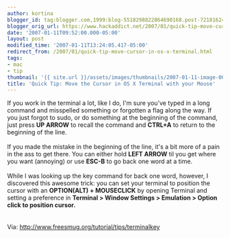 ```yaml
---
author: kortina
blogger_id: tag:blogger.com,1999:blog-5518298822864690168.post-7218162408699037694
blogger_orig_url: https://www.hackaddict.net/2007/01/quick-tip-move-cursor-in-os-x-terminal.html
date: '2007-01-11T09:52:00.000-05:00'
layout: post
modified_time: '2007-01-11T13:24:05.417-05:00'
redirect_from: /2007/01/quick-tip-move-cursor-in-os-x-terminal.html
tags:
- mac
- tip
thumbnail: '{{ site.url }}/assets/images/thumbnails/2007-01-11-image-0000.png'
title: 'Quick Tip: Move the Cursor in OS X Terminal with your Mouse'
---
```


If you work in the terminal a lot, like I do, I'm sure you've typed in a long command and misspelled something or forgotten a flag along the way.  If you just forgot to sudo, or do something at the beginning of the command, just press <b>UP ARROW</b> to recall the command and <b>CTRL+A</b> to return to the beginning of the line.<br/><br/>If you made the mistake in the beginning of the line, it's a bit more of a pain in the ass to get there.  You can either hold <b>LEFT ARROW</b> til you get where you want (annoying) or use <b>ESC-B</b> to go back one word at a time.<br/><br/>While I was looking up the key command for back one word, however, I discovered this awesome trick:  you can set your terminal to position the cursor with an <b>OPTION(ALT) + MOUSECLICK</b> by opening Terminal and setting a preference in <b>Terminal &gt; Window Settings &gt; Emulation &gt; Option click to position cursor.</b><br/><br/><img alt="" border="0" id="BLOGGER_PHOTO_ID_5018787787173115218" src="{{ site.url }}/assets/images/posts/2007-01-11-image-0000.png" style=""/><br/><br/>Via: <a href="http://www.freesmug.org/tutorial/tips/terminalkey">http://www.freesmug.org/tutorial/tips/terminalkey</a>